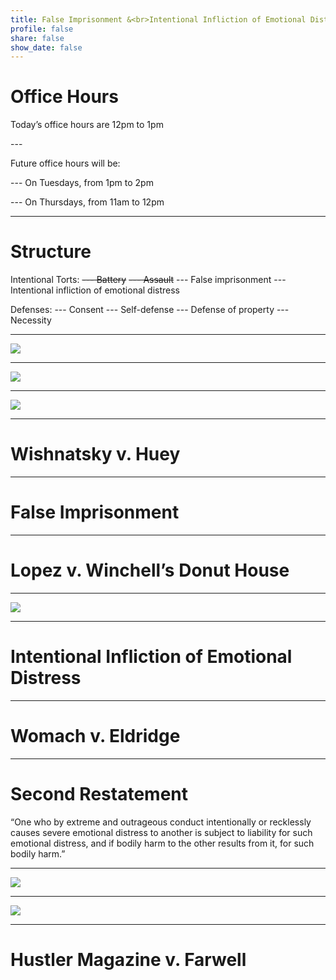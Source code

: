 ```yaml
---
title: False Imprisonment &<br>Intentional Infliction of Emotional Distress
profile: false
share: false
show_date: false
---
```




# Office Hours

Today’s office hours are 12pm to 1pm

\---

Future office hours will be:

--- On Tuesdays, from 1pm to 2pm

--- On Thursdays, from 11am to 12pm

---

# Structure

Intentional Torts:
~~--- Battery~~
~~--- Assault~~
--- False imprisonment
--- Intentional infliction of emotional distress

Defenses:
--- Consent
--- Self-defense
--- Defense of property
--- Necessity


---

![](images/intent.jpg)

---

![](images/battery.jpg)

---

![](images/assault.jpg)

---

# Wishnatsky v. Huey

---

# False Imprisonment

---

# Lopez v. Winchell’s Donut House

---

![](images/false.jpg)

---

# Intentional Infliction of Emotional Distress

---

# Womach v. Eldridge

---

# Second Restatement

“One who by extreme and outrageous conduct intentionally or recklessly causes severe emotional distress to another is subject to liability for such emotional distress, and if bodily harm to the other results from it, for such bodily harm.”

---

![](images/IIED.jpg)

---

![](images/NIED.jpg)

---

# Hustler Magazine v. Farwell